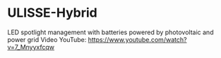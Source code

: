 # ULISSE-Hybrid
LED spotlight management with batteries powered by photovoltaic and power grid
Video YouTube: https://www.youtube.com/watch?v=7_Mnyyxfcqw
